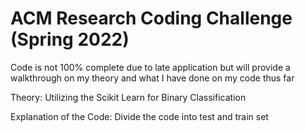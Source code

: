 # ACM Research Coding Challenge (Spring 2022)

Code is not 100% complete due to late application but will provide a walkthrough on my theory and what I have done on my code thus far

Theory:
Utilizing the Scikit Learn for Binary Classification

Explanation of the Code:
Divide the code into test and train set
